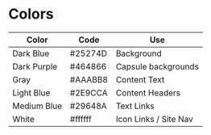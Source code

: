 # Colors

Color | Code | Use
----- | ---- | ---
Dark Blue | #25274D | Background
Dark Purple | #464866 | Capsule backgrounds
Gray | #AAABB8 | Content Text
Light Blue | #2E9CCA | Content Headers
Medium Blue | #29648A | Text Links
White | #ffffff | Icon Links / Site Nav
